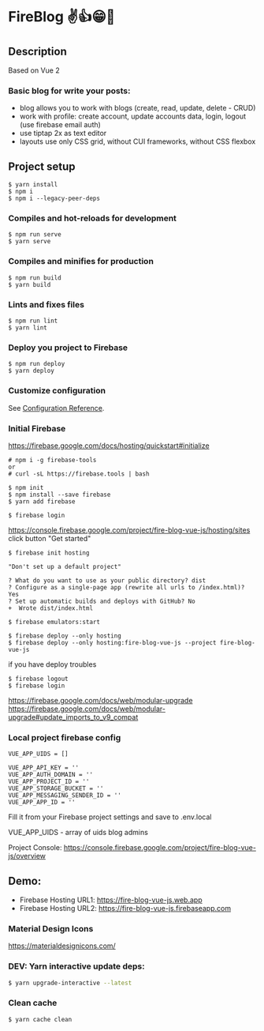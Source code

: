 # FireBlog ✌👍😁🎈

## Description
Based on Vue 2

### Basic blog for write your posts:
- blog allows you to work with blogs (create, read, update, delete - CRUD)
- work with profile: create account, update accounts data, login, logout (use firebase email auth)
- use tiptap 2x as text editor
- layouts use only CSS grid, without CUI frameworks, without CSS flexbox

## Project setup
```
$ yarn install
$ npm i
$ npm i --legacy-peer-deps
```

### Compiles and hot-reloads for development
```
$ npm run serve
$ yarn serve
```

### Compiles and minifies for production
```
$ npm run build
$ yarn build
```

### Lints and fixes files
```
$ npm run lint
$ yarn lint
```

### Deploy you project to Firebase
```
$ npm run deploy
$ yarn deploy
```

### Customize configuration
See [Configuration Reference](https://cli.vuejs.org/config/).


### Initial Firebase
https://firebase.google.com/docs/hosting/quickstart#initialize



```
# npm i -g firebase-tools
or
# curl -sL https://firebase.tools | bash

```

```
$ npm init
$ npm install --save firebase
$ yarn add firebase
```

```
$ firebase login
```

https://console.firebase.google.com/project/fire-blog-vue-js/hosting/sites
click button "Get started"


```
$ firebase init hosting
```

```
"Don't set up a default project"

? What do you want to use as your public directory? dist
? Configure as a single-page app (rewrite all urls to /index.html)? Yes
? Set up automatic builds and deploys with GitHub? No
+  Wrote dist/index.html
```

```
$ firebase emulators:start
```


```
$ firebase deploy --only hosting
$ firebase deploy --only hosting:fire-blog-vue-js --project fire-blog-vue-js
```

if you have deploy troubles
```
$ firebase logout
$ firebase login
```

https://firebase.google.com/docs/web/modular-upgrade
https://firebase.google.com/docs/web/modular-upgrade#update_imports_to_v9_compat

### Local project firebase config
```
VUE_APP_UIDS = []

VUE_APP_API_KEY = ''
VUE_APP_AUTH_DOMAIN = ''
VUE_APP_PROJECT_ID = ''
VUE_APP_STORAGE_BUCKET = ''
VUE_APP_MESSAGING_SENDER_ID = ''
VUE_APP_APP_ID = ''
```

Fill it from your Firebase project settings and save to .env.local

VUE_APP_UIDS - array of uids blog admins

Project Console: https://console.firebase.google.com/project/fire-blog-vue-js/overview

## Demo:
- Firebase Hosting URL1: https://fire-blog-vue-js.web.app
- Firebase Hosting URL2: https://fire-blog-vue-js.firebaseapp.com


### Material Design Icons
https://materialdesignicons.com/

### DEV: Yarn interactive update deps:

```sh
$ yarn upgrade-interactive --latest
```

### Clean cache
```
$ yarn cache clean
```

